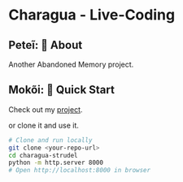 # Charagua -  Live-Coding

##  Peteĩ: 🎵 About
Another Abandoned Memory project. 

## Mokõi: 🚀 Quick Start

Check out my [project](https://github.com/username/repo).

or clone it and use it.

```bash
# Clone and run locally
git clone <your-repo-url>
cd charagua-strudel
python -m http.server 8000
# Open http://localhost:8000 in browser




